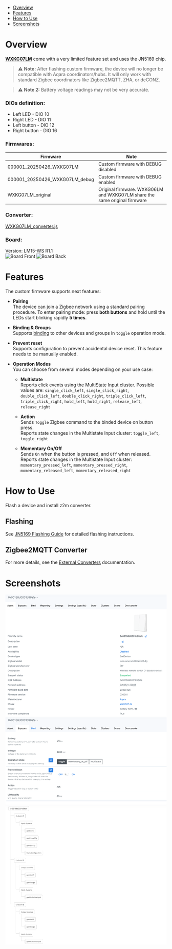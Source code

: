 - [Overview](#overview)
- [Features](#features)
- [How to Use](#how-to-use)
- [Screenshots](#screenshots)

# Overview
**[WXKG07LM](https://www.zigbee2mqtt.io/devices/WXKG07LM.html)** come with a very limited feature set and uses the JN5169 chip.</br>

> ⚠️ **Note:** After flashing custom firmware, the device will no longer be compatible with Aqara coordinators/hubs. It will only work with standard Zigbee coordinators like Zigbee2MQTT, ZHA, or deCONZ.

> ⚠️ **Note 2:** Battery voltage readings may not be very accurate.

### DIOs definition:
- Left LED - DIO 10
- Right LED - DIO 11
- Left button - DIO 12
- Right button - DIO 16

### Firmwares:
| Firmware | Note |
|----------|---------|
| 000001_20250426_WXKG07LM | Custom firmware with DEBUG disabled |
| 000001_20250426_WXKG07LM_debug | Custom firmware with DEBUG enabled |
| WXKG07LM_original | Original firmware. WXKG06LM and WXKG07LM share the same original firmware |

### Converter:
[WXKG07LM_converter.js](WXKG07LM_converter.js)

### Board:
Version: LM15-WS R1.1</br>
![Board Front](images/board_front.png)
![Board Back](images/board_back.png)

# Features
The custom firmware supports next features:
- **Pairing**</br>
  The device can join a Zigbee network using a standard pairing procedure. To enter pairing mode: press **both buttons** and hold until the LEDs start blinking rapidly **5 times**.

- **Binding & Groups**</br>
    Supports [binding](https://www.zigbee2mqtt.io/guide/usage/binding.html) to other devices and groups in `toggle` operation mode.

- **Prevent reset**</br>
    Supports configuration to prevent accidental device reset. This feature needs to be manually enabled.

- **Operation Modes**</br>
  You can choose from several modes depending on your use case:
  - **Multistate**</br>
    Reports click events using the MultiState Input cluster. Possible values are: `single_click_left`, `single_click_right`, `double_click_left`, `double_click_right`, `triple_click_left`, `triple_click_right`, `hold_left`, `hold_right`, `release_left`, `release_right`

  - **Action**</br>
    Sends `Toggle` Zigbee command to the binded device on button press.</br>
    Reports state changes in the Multistate Input cluster: `toggle_left`, `toggle_right`

  - **Momentary On/Off**</br>
    Sends `On` when the button is pressed, and `Off` when released.</br>
    Reports state changes in the Multistate Input cluster: `momentary_pressed_left`, `momentary_pressed_right`, `momentary_released_left`, `momentary_released_right`

# How to Use
Flash a device and install z2m converter.

## Flashing
See [JN5169 Flashing Guide](../../../docs/flashing/jn5169.md) for detailed flashing instructions.

## Zigbee2MQTT Converter
For more details, see the [External Converters](https://www.zigbee2mqtt.io/advanced/more/external_converters.html) documentation.

# Screenshots
![Z2M About](images/z2m_about.png)
![Z2M Exposes](images/z2m_exposes.png)
![Z2M Clusters](images/z2m_clusters.png)
